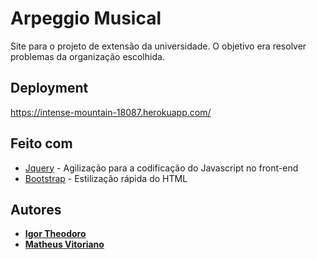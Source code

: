 # Arpeggio Musical

Site para o projeto de extensão da universidade. O objetivo era resolver problemas da organização escolhida.

## Deployment

https://intense-mountain-18087.herokuapp.com/

## Feito com

* [Jquery](https://jquery.com/) - Agilização para a codificação do Javascript no front-end  
* [Bootstrap](https://getbootstrap.com/) - Estilização rápida do HTML


## Autores

* **[Igor Theodoro](https://github.com/igortheodoro)**
* **[Matheus Vitoriano](https://github.com/mbvitoriano)**
